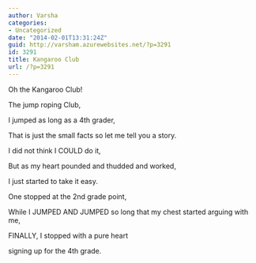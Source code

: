 ```yaml
---
author: Varsha
categories:
- Uncategorized
date: "2014-02-01T13:31:24Z"
guid: http://varsham.azurewebsites.net/?p=3291
id: 3291
title: Kangaroo Club
url: /?p=3291
---
```


Oh the Kangaroo Club!
  
The jump roping Club,
  
I jumped as long as a 4th grader,
  
That is just the small facts so let me tell you a story.
  
I did not think I COULD do it,
  
But as my heart pounded and thudded and worked,
  
I just started to take it easy.
  
One stopped at the 2nd grade point,
  
While I JUMPED AND JUMPED so long that my chest started arguing with me,
  
FINALLY, I stopped with a pure heart
  
signing up for the 4th grade.